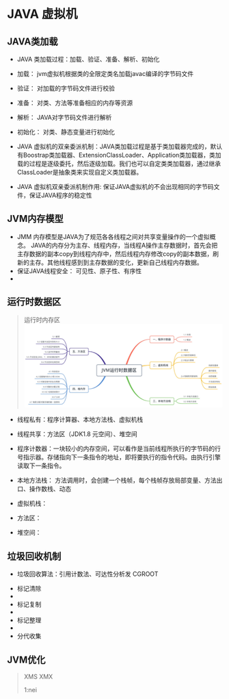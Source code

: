 # JAVA 虚拟机

## JAVA类加载
* JAVA 类加载过程：加载、验证、准备、解析、初始化
* 加载： jvm虚拟机根据类的全限定类名加载javac编译的字节码文件
* 验证： 对加载的字节码文件进行校验
* 准备： 对类、方法等准备相应的内存等资源
* 解析： JAVA对字节码文件进行解析
* 初始化： 对类、静态变量进行初始化

* JAVA 虚拟机的双亲委派机制：JAVA类加载过程是基于类加载器完成的，默认有Boostrap类加载器、ExtensionClassLoader、Application类加载器，类加载的过程是逐级委托，然后逐级加载。我们也可以自定类类加载器，通过继承ClassLoader是抽象类来实现自定义类加载器。
* JAVA 虚拟机双亲委派机制作用: 保证JAVA虚拟机的不会出现相同的字节码文件，保证JAVA程序的稳定性

## JVM内存模型
* JMM 内存模型是JAVA为了规范各各线程之间对共享变量操作的一个虚拟概念。 JAVA的内存分为主存、线程内存，当线程A操作主存数据时，首先会把主存数据的副本copy到线程内存中，然后线程内存修改copy的副本数据，刷新的主存。其他线程感到到主存数据的变化，更新自己线程内存数据。
* 保证JAVA线程安全： 可见性、原子性、有序性
* 


## 运行时数据区
> 运行时内存区
![img.png](img.png)
* 线程私有：程序计算器、本地方法栈、虚拟机栈
* 线程共享：方法区（JDK1.8 元空间）、堆空间

* 程序计数器：一块较小的内存空间，可以看作是当前线程所执行的字节码的行号指示器。存储指向下一条指令的地址，即将要执行的指令代码。由执行引擎读取下一条指令。
* 本地方法栈： 方法调用时，会创建一个栈帧，每个栈帧存放局部变量、方法出口、操作数栈、动态
* 虚拟机栈：
* 方法区：
* 堆空间：



>
## 垃圾回收机制

* 垃圾回收算法：引用计数法、可达性分析发  CGROOT
> 
> 
* 标记清除
* 
* 标记复制
* 
* 标记整理
* 
* 分代收集

## JVM优化
> XMS
> XMX
> 
> 
> 1:nei